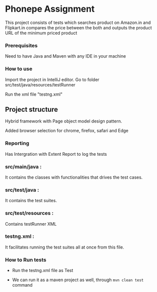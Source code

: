 # Phonepe Assignment

This project consists of tests which searches product on Amazon.in and Flipkart.in compares the price between the both and outputs the product URL of the minimum priced product 

### Prerequisites
Need to have Java and Maven with any IDE in your machine

### How to use
Import the project in IntelliJ editor.
Go to folder src/test/java/resources/testRunner

Run the xml file "testng.xml"

## Project structure
Hybrid framework with Page object model design pattern.

Added browser selection for chrome, firefox, safari and Edge

### Reporting 
Has Intergration with Extent Report to log the tests 

### src/main/java : 
It contains the classes with functionalities that drives the test cases.
### src/test/java : 
It contains the test suites.
### src/test/resources  : 
Contains testRunner XML 
### testng.xml : 
It facilitates running the test suites all at once from this file.

### How to Run tests

* Run the testng.xml file as Test

* We can run it as a maven project as well, through `mvn clean test` command 
